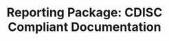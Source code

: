 ---
title: 'Reporting Package: CDISC Compliant Documentation'
icon: images/Reporting.png
sortkey: 5
---
